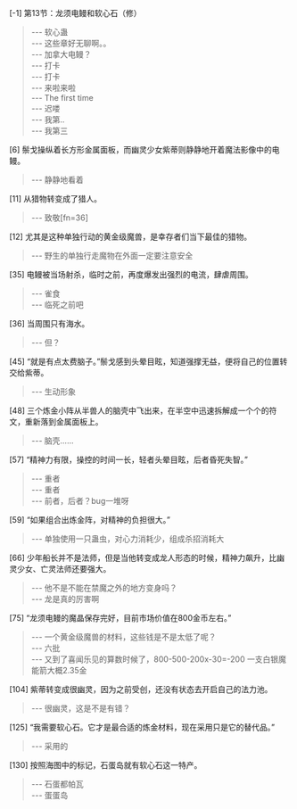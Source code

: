 
[-1] 第13节：龙须电鳗和软心石（修）
>--- 软心蛊<br>
>--- 这些章好无聊啊。。<br>
>--- 加拿大电鳗？<br>
>--- 打卡<br>
>--- 打卡<br>
>--- 来啦来啦<br>
>--- The first time<br>
>--- 迟喽<br>
>--- 我第..<br>
>--- 我第三<br>

[6] 鬃戈操纵着长方形金属面板，而幽灵少女紫蒂则静静地开着魔法影像中的电鳗。
>--- 静静地看着<br>

[11] 从猎物转变成了猎人。
>--- 致敬[fn=36]<br>

[12] 尤其是这种单独行动的黄金级魔兽，是幸存者们当下最佳的猎物。
>--- 野生的单独行走魔物在外面一定要注意安全<br>

[35] 电鳗被当场射杀，临时之前，再度爆发出强烈的电流，肆虐周围。
>--- 雀食<br>
>--- 临死之前吧<br>

[36] 当周围只有海水。
>--- 但？<br>

[45] “就是有点太费脑子。”鬃戈感到头晕目眩，知道强撑无益，便将自己的位置转交给紫蒂。
>--- 生动形象<br>

[48] 三个炼金小阵从半兽人的脑壳中飞出来，在半空中迅速拆解成一个个的符文，重新落到金属面板上。
>--- 脑壳……<br>

[57] “精神力有限，操控的时间一长，轻者头晕目眩，后者昏死失智。”
>--- 重者<br>
>--- 重者<br>
>--- 前者，后者？bug一堆呀<br>

[59] “如果组合出炼金阵，对精神的负担很大。”
>--- 单独使用一只蛊虫，对心力消耗少，组成杀招消耗大<br>

[66] 少年船长并不是法师，但是当他转变成龙人形态的时候，精神力飙升，比幽灵少女、亡灵法师还要强大。
>--- 他不是不能在禁魔之外的地方变身吗？<br>
>--- 龙是真的厉害啊<br>

[75] “龙须电鳗的魔晶保存完好，目前市场价值在800金币左右。”
>--- 一个黄金级魔兽的材料，这些钱是不是太低了呢？<br>
>--- 六批<br>
>--- 又到了喜闻乐见的算数时候了，800-500-200x-30=-200
一支白银魔能箭大概2.35金<br>

[104] 紫蒂转变成很幽灵，因为之前受创，还没有状态去开启自己的法力池。
>--- 很幽灵，这是不是有错？<br>

[125] “我需要软心石。它才是最合适的炼金材料，现在采用只是它的替代品。”
>--- 采用的<br>

[130] 按照海图中的标记，石蛋岛就有软心石这一特产。
>--- 石蛋都帕瓦<br>
>--- 蛋蛋岛<br>
